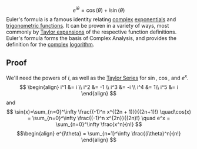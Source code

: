 
$$e^{i\theta} = \cos(\theta) + i\sin(\theta)$$
Euler's formula is a famous identity relating [complex](Complex%20Numbers.md) [exponentials](Exponentials.md) and [trigonometric functions](Functions.md). It can be proven in a variety of ways, most commonly by [Taylor expansions](Taylor%20Series.md) of the respective function definitions. Euler's formula forms the basis of Complex Analysis, and provides the definition for the [complex](Complex%20Numbers.md) [logorithm](Algebra/Functions/Logorithm.md).

## Proof
We'll need the powers of $i$, as well as the [Taylor Series](Taylor%20Series.md) for $\sin$, $\cos$, and $e^x$.
$$
\begin{align}
i^1 &= i \\
i^2 &= -1 \\
i^3 &= -i \\
i^4 &= 1\\
i^5 &= i
\end{align}
$$
and $$
\sin(x)=\sum_{n=0}^\infty \frac{(-1)^n x^{(2n + 1)}}{(2n+1)!} \quad\cos(x) = \sum_{n=0}^\infty \frac{(-1)^n x^{2n}}{(2n)!} \quad e^x = \sum_{n=0}^\infty \frac{x^n}{n!}
$$
$$\begin{align}
e^{i\theta} = \sum_{n=1}^\infty \frac{(i\theta)^n}{n!}
\end{align}
$$